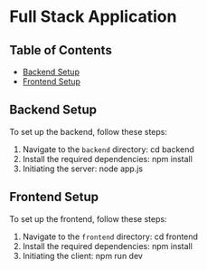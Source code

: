 # Full Stack Application

## Table of Contents
- [Backend Setup](#backend-setup)
- [Frontend Setup](#frontend-setup)

## Backend Setup

To set up the backend, follow these steps:

1. Navigate to the `backend` directory: cd backend
2. Install the required dependencies: npm install
3. Initiating the server: node app.js

## Frontend Setup

To set up the frontend, follow these steps:

1. Navigate to the `frontend` directory: cd frontend
2. Install the required dependencies: npm install
3. Initiating the client: npm run dev
   

